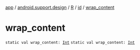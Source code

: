 [app](../../../index.md) / [android.support.design](../../index.md) / [R](../index.md) / [id](index.md) / [wrap_content](.)

# wrap_content

`static val wrap_content: `[`Int`](https://kotlinlang.org/api/latest/jvm/stdlib/kotlin/-int/index.html)
`static val wrap_content: `[`Int`](https://kotlinlang.org/api/latest/jvm/stdlib/kotlin/-int/index.html)